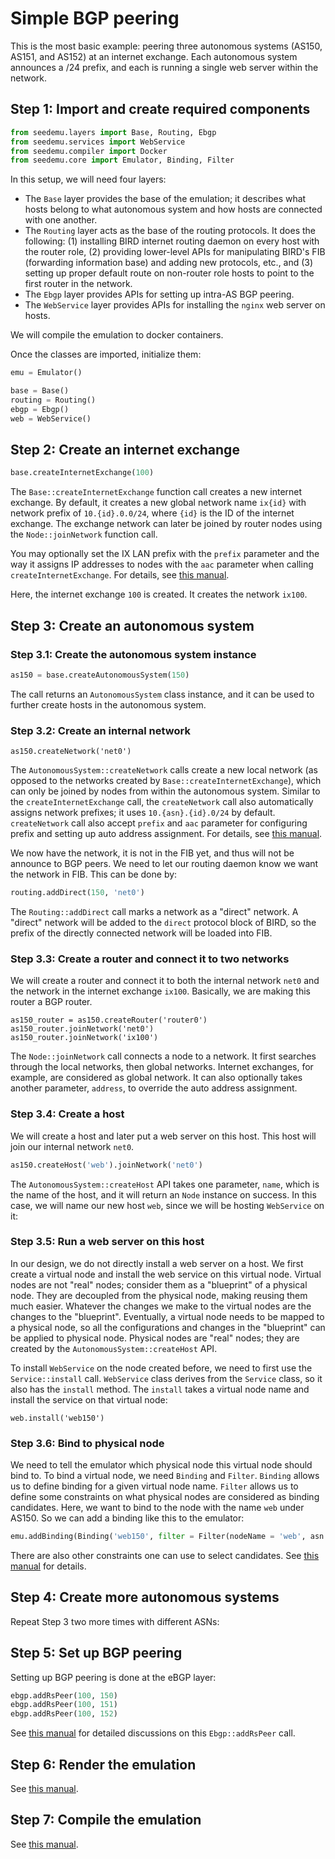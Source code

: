 # Simple BGP peering

This is the most basic example: peering three autonomous systems (AS150, AS151, and AS152) at an internet exchange. Each autonomous system announces a /24 prefix, and each is running a single web server within the network.

## Step 1: Import and create required components

```python
from seedemu.layers import Base, Routing, Ebgp
from seedemu.services import WebService
from seedemu.compiler import Docker
from seedemu.core import Emulator, Binding, Filter
```

In this setup, we will need four layers: 

- The `Base` layer provides the base of the emulation; it describes what hosts belong to what autonomous system and how hosts are connected with one another. 
- The `Routing` layer acts as the base of the routing protocols. It does the following: (1) installing BIRD internet routing daemon on every host with the router role, (2) providing lower-level APIs for manipulating BIRD's FIB (forwarding information base) and adding new protocols, etc., and (3) setting up proper default route on non-router role hosts to point to the first router in the network.
- The `Ebgp` layer provides APIs for setting up intra-AS BGP peering.
- The `WebService` layer provides APIs for installing the `nginx` web server on hosts.

We will compile the emulation to docker containers.

Once the classes are imported, initialize them:

```python
emu = Emulator()

base = Base()
routing = Routing()
ebgp = Ebgp()
web = WebService()
```

## Step 2: Create an internet exchange

```python
base.createInternetExchange(100)
```

The `Base::createInternetExchange` function call creates a new internet exchange. By default, it creates a new global network name `ix{id}` with network prefix of `10.{id}.0.0/24`, where `{id}` is the ID of the internet exchange. The exchange network can later be joined by router nodes using the `Node::joinNetwork` function call.

You may optionally set the IX LAN prefix with the `prefix` parameter and the way it assigns IP addresses to nodes with the `aac` parameter when calling `createInternetExchange`. 
For details, see [this manual](../manual.md#create-network-with-prefix).

Here, the internet exchange `100` is created. It creates the network `ix100`.

## Step 3: Create an autonomous system

### Step 3.1: Create the autonomous system instance

```python
as150 = base.createAutonomousSystem(150)
```

The call returns an `AutonomousSystem` class instance, and it can be used to further 
create hosts in the autonomous system.

### Step 3.2: Create an internal network

```
as150.createNetwork('net0')
```

The `AutonomousSystem::createNetwork` calls create a new local network (as opposed to the networks created by `Base::createInternetExchange`), which can only be joined by nodes from within the autonomous system. Similar to the `createInternetExchange` call, the `createNetwork` call also automatically assigns network prefixes; it uses `10.{asn}.{id}.0/24` by default. `createNetwork` call also accept `prefix` and `aac` parameter for configuring prefix and setting up auto address assignment. For details, see [this manual](../manual.md#create-network-with-prefix).

We now have the network, it is not in the FIB yet, and thus will not be announce to BGP peers. We need to let our routing daemon know we want the network in FIB. This can be done by:

```python
routing.addDirect(150, 'net0')
```

The `Routing::addDirect` call marks a network as a "direct" network. A "direct" network will be added to the `direct` protocol block of BIRD, so the prefix of the directly connected network will be loaded into FIB.


### Step 3.3: Create a router and connect it to two networks

We will create a router and connect it to both the internal network `net0` and the 
network in the internet exchange `ix100`. Basically, we are making this router
a BGP router.

```
as150_router = as150.createRouter('router0')
as150_router.joinNetwork('net0')
as150_router.joinNetwork('ix100')
```

The `Node::joinNetwork` call connects a node to a network. It first searches through the local networks, then global networks. Internet exchanges, for example, are considered as global network. It can also optionally takes another parameter, `address`, to override the auto address assignment. 


### Step 3.4: Create a host 

We will create a host and later put a web server on this host. 
This host will join our internal network `net0`.

```python
as150.createHost('web').joinNetwork('net0')
```

The `AutonomousSystem::createHost` API takes one parameter, `name`,
which is the name of the host, and it will return an `Node` instance on
success. In this case, we will name our new host `web`, since we will be
hosting `WebService` on it:

### Step 3.5: Run a web server on this host

In our design, we do not directly install a web server on a host.
We first create a virtual node and install the web service 
on this virtual node. Virtual nodes are not "real" nodes; consider them as a
"blueprint" of a physical node. They are decoupled from the physical node,
making reusing them much easier. Whatever the changes we make to
the virtual nodes are the changes to the "blueprint". Eventually,
a virtual node needs to be mapped to a physical node, so all the 
configurations and changes in the "blueprint" can be applied
to physical node. Physical nodes are "real" nodes; they are created by the
`AutonomousSystem::createHost` API. 


To install `WebService` on the node created before, we need to first use the
`Service::install` call. `WebService` class derives from the `Service` class,
so it also has the `install` method. The `install` takes a virtual node name
and install the service on that virtual node:

```
web.install('web150')
```

### Step 3.6: Bind to physical node

We need to tell the emulator which physical node this virtual node should bind to. 
To bind a virtual node, we
need `Binding` and `Filter`. `Binding` allows us to define binding for a given
virtual node name. `Filter` allows us to define some constraints on what
physical nodes are considered as binding candidates. Here, we want to bind to
the node with the name `web` under AS150. So we can add a binding like this to
the emulator:

```python
emu.addBinding(Binding('web150', filter = Filter(nodeName = 'web', asn = 150)))
```

There are also other constraints one can use to select candidates. 
See [this manual](../manual.md#virtual-node-binding) for details. 



## Step 4: Create more autonomous systems

Repeat Step 3 two more times with different ASNs:


## Step 5: Set up BGP peering

Setting up BGP peering is done at the eBGP layer:

```python
ebgp.addRsPeer(100, 150)
ebgp.addRsPeer(100, 151)
ebgp.addRsPeer(100, 152)
```

See [this manual](../manual.md#bgp-rs-peering) for detailed 
discussions on this `Ebgp::addRsPeer` call.


## Step 6: Render the emulation

See [this manual](../manual.md#rendering).

## Step 7: Compile the emulation

See [this manual](../manual.md#compilation).

